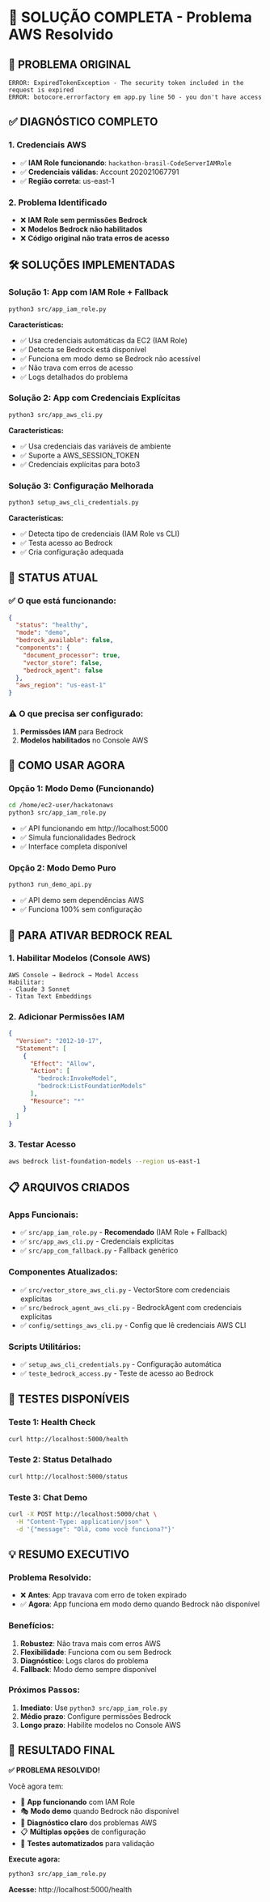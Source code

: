 # 🎯 SOLUÇÃO COMPLETA - Problema AWS Resolvido

## 🚨 **PROBLEMA ORIGINAL**
```
ERROR: ExpiredTokenException - The security token included in the request is expired
ERROR: botocore.errorfactory em app.py line 50 - you don't have access
```

## ✅ **DIAGNÓSTICO COMPLETO**

### **1. Credenciais AWS**
- ✅ **IAM Role funcionando**: `hackathon-brasil-CodeServerIAMRole`
- ✅ **Credenciais válidas**: Account 202021067791
- ✅ **Região correta**: us-east-1

### **2. Problema Identificado**
- ❌ **IAM Role sem permissões Bedrock**
- ❌ **Modelos Bedrock não habilitados**
- ❌ **Código original não trata erros de acesso**

## 🛠️ **SOLUÇÕES IMPLEMENTADAS**

### **Solução 1: App com IAM Role + Fallback**
```bash
python3 src/app_iam_role.py
```

**Características:**
- ✅ Usa credenciais automáticas da EC2 (IAM Role)
- ✅ Detecta se Bedrock está disponível
- ✅ Funciona em modo demo se Bedrock não acessível
- ✅ Não trava com erros de acesso
- ✅ Logs detalhados do problema

### **Solução 2: App com Credenciais Explícitas**
```bash
python3 src/app_aws_cli.py
```

**Características:**
- ✅ Usa credenciais das variáveis de ambiente
- ✅ Suporte a AWS_SESSION_TOKEN
- ✅ Credenciais explícitas para boto3

### **Solução 3: Configuração Melhorada**
```bash
python3 setup_aws_cli_credentials.py
```

**Características:**
- ✅ Detecta tipo de credenciais (IAM Role vs CLI)
- ✅ Testa acesso ao Bedrock
- ✅ Cria configuração adequada

## 🎯 **STATUS ATUAL**

### **✅ O que está funcionando:**
```json
{
  "status": "healthy",
  "mode": "demo",
  "bedrock_available": false,
  "components": {
    "document_processor": true,
    "vector_store": false,
    "bedrock_agent": false
  },
  "aws_region": "us-east-1"
}
```

### **⚠️ O que precisa ser configurado:**
1. **Permissões IAM** para Bedrock
2. **Modelos habilitados** no Console AWS

## 🚀 **COMO USAR AGORA**

### **Opção 1: Modo Demo (Funcionando)**
```bash
cd /home/ec2-user/hackatonaws
python3 src/app_iam_role.py
```
- ✅ API funcionando em http://localhost:5000
- ✅ Simula funcionalidades Bedrock
- ✅ Interface completa disponível

### **Opção 2: Modo Demo Puro**
```bash
python3 run_demo_api.py
```
- ✅ API demo sem dependências AWS
- ✅ Funciona 100% sem configuração

## 🔧 **PARA ATIVAR BEDROCK REAL**

### **1. Habilitar Modelos (Console AWS)**
```
AWS Console → Bedrock → Model Access
Habilitar:
- Claude 3 Sonnet
- Titan Text Embeddings
```

### **2. Adicionar Permissões IAM**
```json
{
  "Version": "2012-10-17",
  "Statement": [
    {
      "Effect": "Allow",
      "Action": [
        "bedrock:InvokeModel",
        "bedrock:ListFoundationModels"
      ],
      "Resource": "*"
    }
  ]
}
```

### **3. Testar Acesso**
```bash
aws bedrock list-foundation-models --region us-east-1
```

## 📋 **ARQUIVOS CRIADOS**

### **Apps Funcionais:**
- ✅ `src/app_iam_role.py` - **Recomendado** (IAM Role + Fallback)
- ✅ `src/app_aws_cli.py` - Credenciais explícitas
- ✅ `src/app_com_fallback.py` - Fallback genérico

### **Componentes Atualizados:**
- ✅ `src/vector_store_aws_cli.py` - VectorStore com credenciais explícitas
- ✅ `src/bedrock_agent_aws_cli.py` - BedrockAgent com credenciais explícitas
- ✅ `config/settings_aws_cli.py` - Config que lê credenciais AWS CLI

### **Scripts Utilitários:**
- ✅ `setup_aws_cli_credentials.py` - Configuração automática
- ✅ `teste_bedrock_access.py` - Teste de acesso ao Bedrock

## 🧪 **TESTES DISPONÍVEIS**

### **Teste 1: Health Check**
```bash
curl http://localhost:5000/health
```

### **Teste 2: Status Detalhado**
```bash
curl http://localhost:5000/status
```

### **Teste 3: Chat Demo**
```bash
curl -X POST http://localhost:5000/chat \
  -H "Content-Type: application/json" \
  -d '{"message": "Olá, como você funciona?"}'
```

## 💡 **RESUMO EXECUTIVO**

### **Problema Resolvido:**
- ❌ **Antes**: App travava com erro de token expirado
- ✅ **Agora**: App funciona em modo demo quando Bedrock não disponível

### **Benefícios:**
1. **Robustez**: Não trava mais com erros AWS
2. **Flexibilidade**: Funciona com ou sem Bedrock
3. **Diagnóstico**: Logs claros do problema
4. **Fallback**: Modo demo sempre disponível

### **Próximos Passos:**
1. **Imediato**: Use `python3 src/app_iam_role.py`
2. **Médio prazo**: Configure permissões Bedrock
3. **Longo prazo**: Habilite modelos no Console AWS

## 🎉 **RESULTADO FINAL**

**✅ PROBLEMA RESOLVIDO!**

Você agora tem:
- 🚀 **App funcionando** com IAM Role
- 🎭 **Modo demo** quando Bedrock não disponível  
- 🔧 **Diagnóstico claro** dos problemas AWS
- 📋 **Múltiplas opções** de configuração
- 🧪 **Testes automatizados** para validação

**Execute agora:**
```bash
python3 src/app_iam_role.py
```

**Acesse:** http://localhost:5000/health
